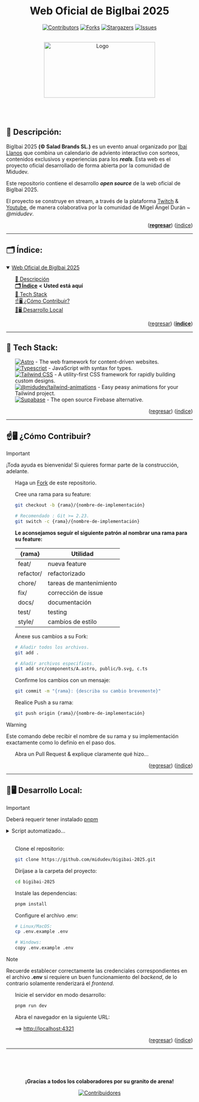 <div align="center">

<strong><h1>Web Oficial de BigIbai 2025</h1></strong>

<a name="readme-top"></a>

[![Contributors][contributors-shield]][contributors-url]
[![Forks][forks-shield]][forks-url]
[![Stargazers][stars-shield]][stars-url]
[![Issues][issues-shield]][issues-url]

<br>

<a href="https://www.bigibai.com/" target="_blank" rel="noopener noreferrer">
  <img width="300px" height="150px" src="https://raw.githubusercontent.com/midudev/bigibai-2025/refs/heads/main/public/logo-a.svg" alt="Logo" width="800" />
</div>

</a>

<br>
<br>
<br>

## 📎 Descripción:

BigIbai 2025 **(&copy; Salad Brands SL.)** es un evento anual organizado por [Ibai Llanos][twitter-ibai-llanos] que combina un calendario de adviento interactivo con sorteos, contenidos exclusivos y experiencias para los ***reals***. Esta web es el proyecto oficial desarrollado de forma abierta por la comunidad de Midudev.

Este repositorio contiene el desarrollo ***open source*** de la web oficial de BigIbai 2025.  

El proyecto se construye en stream, a través de la plataforma [Twitch](https://www.twitch.tv/midudev "Twitch de Midudev") & [Youtube](https://www.youtube.com/midudev "Youtube de Midudev"), de manera colaborativa por la comunidad de Migel Ángel Durán ~ *@midudev*.

<p align="right">
    (<strong><a href="#readme-top">regresar</a></strong>)
    (<a href="#readme-index">índice</a>)
</p>

<a name="readme-index"></a>

---

## 🗂️ Índice:

<details open>
    <summary>
        <a href="#readme-index" title="Más...">Web Oficial de BigIbai 2025</a>
    </summary>

<ul>
    <li>
        <a href="#readme-top" title="Ir a la Descripción">📎 Descripción</a>
    </li>
    <li>
        <a href="#readme-index" title="Ir al Índice"><strong>🗂️ Índice</strong></a>
        <span><strong>< Usted está aquí</strong></span>
    </li>
    <li>
        <a href="#readme-stack" title="Ir al Stack Tecnologico">🚀 Tech Stack</a>
    </li>
    <li>
        <a href="#readme-contribute" title="Ir a Contribuir">☝️🖥️ ¿Cómo Contribuir?</a>
    </li>
    <li>
        <a href="#readme-clone" title="Ir a Clonar Repositorio">🧑🖥️ Desarrollo Local</a>
    </li>
</ul>

</details>

<style>
    li::marker { content: ""; }
</style>

<p align="right">
    (<a href="#readme-top">regresar</a>)
    (<strong><a href="#readme-index">índice</a></strong>)
</p>

<a name="readme-stack"></a>

---

## 🚀 Tech Stack:

- [![Astro][astro-badge]][astro-url] - The web framework for content-driven websites.
- [![Typescript][typescript-badge]][typescript-url] - JavaScript with syntax for types.
- [![Tailwind CSS][tailwind-badge]][tailwind-url] - A utility-first CSS framework for rapidly building custom designs.
- [![@midudev/tailwind-animations][midu-animations-badge]][midu-animations-url] - Easy peasy animations for your Tailwind project.
- [![Supabase][supabase-badge]][supabase-url] - The open source Firebase alternative.

<p align="right">
    (<a href="#readme-top">regresar</a>)
    (<a href="#readme-index">índice</a>)
</p>

<a name="readme-contribute"></a>

---

## ☝️🖥️ ¿Cómo Contribuir?

> [!IMPORTANT]
> ¡Toda ayuda es bienvenida! Si quieres formar parte de la construcción, adelante.

1. Haga un [Fork][how-to-fork-tutorial] de este repositorio.

2. Cree una rama para su feature:

    ```bash
    git checkout -b {rama}/{nombre-de-implementación}

    # Recomendado : Git >= 2.23.
    git switch -c {rama}/{nombre-de-implementación}
    ```

    **Le aconsejamos seguir el siguiente patrón al nombrar una rama para su feature:**

    | {rama}    | Utilidad                |
    |-----------|-------------------------|
    | feat/     | nueva feature           |
    | refactor/ | refactorizado           |
    | chore/    | tareas de mantenimiento |
    | fix/      | corrección de issue     |
    | docs/     | documentación           |
    | test/     | testing                 |
    | style/    | cambíos de estilo       |

3. Ánexe sus cambios a su Fork:
    ```bash
    # Añadir todos los archivos.
    git add .

    # Añadir archivos especificos.
    git add src/components/A.astro, public/b.svg, c.ts
    ```

4. Confirme los cambios con un mensaje:

    ```bash
    git commit -m "{rama}: {describa su cambio brevemente}"
    ```

5. Realice Push a su rama:

    ```bash
    git push origin {rama}/{nombre-de-implementación}
    ```
> [!WARNING]
> Este comando debe recibir el nombre de su rama y su implementación exactamente como lo definío en el paso dos.

6. Abra un Pull Request & explique claramente qué hizo...

<p align="right">
    (<a href="#readme-top">regresar</a>)
    (<a href="#readme-index">índice</a>)
</p>

<a name="readme-clone"></a>

---

## 🧑🖥️ Desarrollo Local:

> [!IMPORTANT]
> Deberá requerir tener instalado [pnpm][pnpm-url]

<details>
    <summary>Script automatizado...</summary>

<br>

- **Linux/MacOS:**
    ```bash
    git clone https://github.com/midudev/bigibai-2025.git &&
    cd bigibai-2025 && 
    pnpm install &&
    pnpm run dev &&
    open "http://localhost:4321"
    ```
- **Windows:**
    ```powershell
    git clone https://github.com/midudev/bigibai-2025.git &&
    cd bigibai-2025 && 
    pnpm install &&
    pnpm run dev &&
    Start-Process "http://localhost:4321"
    ```

</details>

<br>

1. Clone el repositorio:

    ```bash
    git clone https://github.com/midudev/bigibai-2025.git
    ```

2. Diríjase a la carpeta del proyecto:

    ```bash
    cd bigibai-2025
    ```

3. Instale las dependencias:

    ```bash
    pnpm install
    ```

4. Configure el archivo .env:

    ```bash
    # Linux/MacOS:
    cp .env.example .env

    # Windows:
    copy .env.example .env
    ```

> [!NOTE]
> Recuerde establecer correctamente las credenciales correspondientes en el archivo **.env** si requiere un buen funcionamiento del *backend*, de lo contrario solamente renderizará el *frontend*.

5. Inicie el servidor en modo desarrollo:

    ```bash
    pnpm run dev
    ```

6. Abra el navegador en la siguiente URL:

    ==> [http://localhost:4321](http://localhost:4321) 

<p align="right">
    (<a href="#readme-top">regresar</a>)
    (<a href="#readme-index">índice</a>)
</p>

---

<br>
<br>
<br>

<div align="center">

**¡Gracias a todos los colaboradores por su granito de arena!**

[![Contribuidores](https://contrib.rocks/image?repo=midudev/bigibai-2025&max=500&columns=20)](https://github.com/midudev/bigibai-2025/graphs/contributors)

</div>

<!-- Repository Links -->
[contributors-shield]: https://img.shields.io/github/contributors/midudev/bigibai-2025.svg?style=for-the-badge
[contributors-url]: https://github.com/midudev/bigibai-2025/graphs/contributors
[forks-shield]: https://img.shields.io/github/forks/midudev/bigibai-2025.svg?style=for-the-badge
[forks-url]: https://github.com/midudev/bigibai-2025/network/members
[stars-shield]: https://img.shields.io/github/stars/midudev/bigibai-2025.svg?style=for-the-badge
[stars-url]: https://github.com/midudev/bigibai-2025/stargazers
[issues-shield]: https://img.shields.io/github/issues/midudev/bigibai-2025.svg?style=for-the-badge
[issues-url]: https://github.com/midudev/bigibai-2025/issues
<!-- Repository Links -->

<!-- Tech Stack Links -->
[astro-url]: https://astro.build/
[typescript-url]: https://www.typescriptlang.org/
[tailwind-url]: https://tailwindcss.com/
[midu-animations-url]: https://tailwindcss-animations.vercel.app/
[supabase-url]: https://supabase.com/
[pnpm-url]: https://pnpm.io/installation

[astro-badge]: https://img.shields.io/badge/Astro-fff?style=for-the-badge&logo=astro&logoColor=bd303a&color=352563
[typescript-badge]: https://img.shields.io/badge/Typescript-007ACC?style=for-the-badge&logo=typescript&logoColor=white&color=blue
[tailwind-badge]: https://img.shields.io/badge/Tailwind-ffffff?style=for-the-badge&logo=tailwindcss&logoColor=38bdf8
[midu-animations-badge]: https://img.shields.io/badge/@midudev/tailwind-animations-ff69b4?style=for-the-badge&logo=node.js&logoColor=white&color=blue
[supabase-badge]: https://img.shields.io/badge/Supabase-3ECF8E?style=for-the-badge&logo=supabase&logoColor=white
<!-- Tech Stack Links -->

<!-- Another Links -->
[twitter-ibai-llanos]: https://www.x.com/IbaiLlanos
[how-to-fork-tutorial]: https://youtu.be/watch?v=niPExbK8lSw&t=2135s
<!-- Another Links -->
